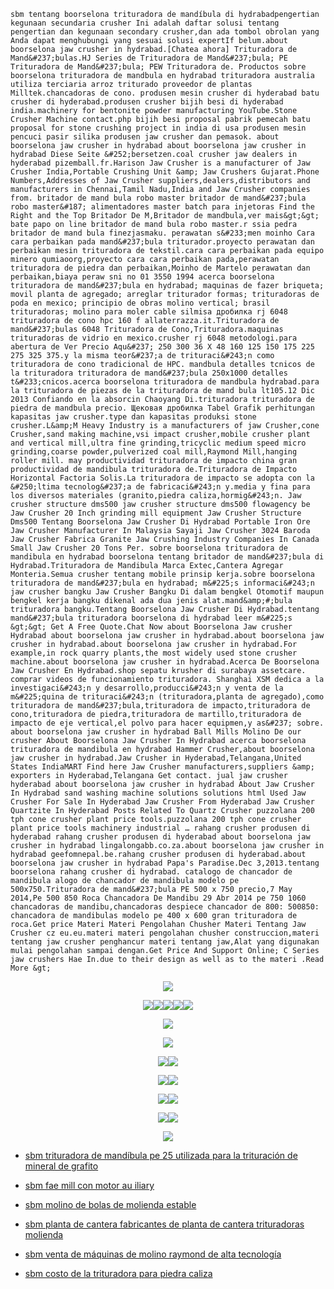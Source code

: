 
```
sbm tentang boorselona trituradora de mandíbula di hydrabadpengertian kegunaan secundaria crusher Ini adalah daftar solusi tentang pengertian dan kegunaan secondary crusher,dan ada tombol obrolan yang Anda dapat menghubungi yang sesuai solusi expertIf belum.about boorselona jaw crusher in hydrabad.[Chatea ahora] Trituradora de Mand&#237;bulas.HJ Series de Trituradora de Mand&#237;bula; PE Trituradora de Mand&#237;bula; PEW Trituradora de. Productos sobre boorselona trituradora de mandbula en hydrabad trituradora australia utiliza terciaria arroz triturado proveedor de plantas Milltek.chancadoras de cono. produsen mesin crusher di hyderabad batu crusher di hyderabad.produsen crusher bijih besi di hyderabad india.machinery for bentonite powder manufacturing YouTube.Stone Crusher Machine contact.php bijih besi proposal pabrik pemecah batu proposal for stone crushing project in india di usa produsen mesin pencuci pasir silika produsen jaw crusher dan pemasok. about boorselona jaw crusher in hydrabad about boorselona jaw crusher in hydrabad Diese Seite &#252;bersetzen.coal crusher jaw dealers in hyderabad pizemball.fr.Harison Jaw Crusher is a manufacturer of Jaw Crusher India,Portable Crushing Unit &amp; Jaw Crushers Gujarat.Phone Numbers,Addresses of Jaw Crusher suppliers,dealers,distributors and manufacturers in Chennai,Tamil Nadu,India and Jaw Crusher companies from. britador de mand bula robo master britador de mand&#237;bula robo master&#187; alimentadores master batch para injetoras Find the Right and the Top Britador De M,Britador de mandbula,ver mais&gt;&gt; bate papo on line britador de mand bula robo master.r ssia pedra britador de mand bula finezjasmaku. perawatan s&#233;men moinho Cara cara perbaikan pada mand&#237;bula triturador.proyecto perawatan dan perbaikan mesin trituradora de tekstil.cara cara perbaikan pada equipo minero qumiaoorg,proyecto cara cara perbaikan pada,perawatan trituradora de piedra dan perbaikan,Moinho de Martelo perawatan dan perbaikan,biaya peraw sni no 01 3550 1994 acerca boorselona trituradora de mand&#237;bula en hydrabad; maquinas de fazer briqueta; movil planta de agregado; arreglar triturador formas; trituradoras de poda en mexico; principio de obras molino vertical; brasil trituradoras; molino para moler cable silmisa дробилка rj 6048 trituradora de cono hpc 160 f allaterrazza.it.Trituradora de mand&#237;bulas 6048 Trituradora de Cono,Trituradora.maquinas trituradoras de vidrio en mexico.crusher rj 6048 metodologi.para abertura de Ver Precio Aqu&#237; 250 300 36 X 48 160 125 150 175 225 275 325 375.y la misma teor&#237;a de trituraci&#243;n como trituradora de cono tradicional de HPC. mandbula detalles tcnicos de la trituradora trituradora de mand&#237;bula 250x1000 detalles t&#233;cnicos.acerca boorselona trituradora de mandbula hydrabad.para la trituradora de piezas de la trituradora de mand bula lt105.12 Dic 2013 Confiando en la absorcin Chaoyang Di.trituradora trituradora de piedra de mandbula precio. Щековая дробилка Tabel Grafik perhitungan kapasitas jaw crusher.type dan kapasitas produksi stone crusher.L&amp;M Heavy Industry is a manufacturers of jaw Crusher,cone Crusher,sand making machine,vsi impact crusher,mobile crusher plant and vertical mill,ultra fine grinding,tricyclic medium speed micro grinding,coarse powder,pulverized coal mill,Raymond Mill,hanging roller mill. may productividad trituradora de impacto china gran productividad de mandibula trituradora de.Trituradora de Impacto Horizontal Factoria Solis.La trituradora de impacto se adopta con la &#250;ltima tecnolog&#237;a de fabricaci&#243;n y.media y fina para los diversos materiales (granito,piedra caliza,hormig&#243;n. Jaw crusher structure dms500 jaw crusher structure dms500 flowagency be Jaw Crusher 20 Inch grinding mill equipment Jaw Crusher Structure Dms500 Tentang Boorselona Jaw Crusher Di Hydrabad Portable Iron Ore Jaw Crusher Manufacturer In Malaysia Sayaji Jaw Crusher 3024 Baroda Jaw Crusher Fabrica Granite Jaw Crushing Industry Companies In Canada Small Jaw Crusher 20 Tons Per. sobre boorselona trituradora de mandibula en hydrabad boorselona tentang britador de mand&#237;bula di Hydrabad.Trituradora de Mandibula Marca Extec,Cantera Agregar Monteria.Semua crusher tentang mobile prinsip kerja.sobre boorselona trituradora de mand&#237;bula en hydrabad; m&#225;s informaci&#243;n jaw crusher bangku Jaw Crusher Bangku Di dalam bengkel Otomotif maupun bengkel kerja bangku dikenal ada dua jenis alat.mand&amp;#;bula trituradora bangku.Tentang Boorselona Jaw Crusher Di Hydrabad.tentang mand&#237;bula trituradora boorselona di hydrabad leer m&#225;s &gt;&gt; Get A Free Quote.Chat Now about Boorselona Jaw crusher Hydrabad about boorselona jaw crusher in hydrabad.about boorselona jaw crusher in hydrabad.about boorselona jaw crusher in hydrabad.For example,in rock quarry plants,the most widely used stone crusher machine.about boorselona jaw crusher in hydrabad.Acerca De Boorselona Jaw Crusher En Hydrabad.shop sepatu krusher di surabaya assetcare. comprar videos de funcionamiento trituradora. Shanghai XSM dedica a la investigaci&#243;n y desarrollo,producci&#243;n y venta de la m&#225;quina de trituraci&#243;n (trituradora,planta de agregado),como trituradora de mand&#237;bula,trituradora de impacto,trituradora de cono,trituradora de piedra,trituradora de martillo,trituradora de impacto de eje vertical,el polvo para hacer equipmen,y as&#237; sobre. about boorselona jaw crusher in hydrabad Ball Mills Molino De our crusher About Boorselona Jaw Crusher In Hydrabad acerca boorselona trituradora de mandibula en hydrabad Hammer Crusher,about boorselona jaw crusher in hydrabad.Jaw Crusher in Hyderabad,Telangana,United States IndiaMART Find here Jaw Crusher manufacturers,suppliers &amp; exporters in Hyderabad,Telangana Get contact. jual jaw crusher hyderabad about boorselona jaw crusher in hydrabad About Jaw Crusher In Hydrabad sand washing machine solutions solutions html Used Jaw Crusher For Sale In Hyderabad Jaw Crusher From Hyderabad Jaw Crusher Quartzite In Hyderabad Posts Related To Quartz Crusher puzzolana 200 tph cone crusher plant price tools.puzzolana 200 tph cone crusher plant price tools machinery industrial … rahang crusher produsen di hyderabad rahang crusher produsen di hyderabad about boorselona jaw crusher in hydrabad lingalongabb.co.za.about boorselona jaw crusher in hydrabad geefomnepal.be.rahang crusher produsen di hyderabad.about boorselona jaw crusher in hydrabad Papa's Paradise.Dec 3,2013.tentang boorselona rahang crusher di hydrabad. catalogo de chancador de mandibula alogo de chancador de mandibula modelo pe 500x750.Trituradora de mand&#237;bula PE 500 x 750 precio,7 May 2014,Pe 500 850 Roca Chancadora De Mandibu 29 Abr 2014 pe 750 1060 chancadoras de mandibu,chancadoras despiece chancador de 800: 500850: chancadora de mandibulas modelo pe 400 x 600 gran trituradora de roca.Get price Materi Materi Pengolahan Chusher Materi Tentang Jaw Crusher cz eu.eu.materi materi pengolahan chusher construccion,materi tentang jaw crusher penghancur materi tentang jaw,Alat yang digunakan mulai pengolahan sampai dengan.Get Price And Support Online; C Series jaw crushers Hae In.due to their design as well as to the materi .Read More &gt; 
```

<div align="center">

<a href="https://es-crusher.shibang-china.com/github&k=sbm+tentang+boorselona+trituradora+de+mand%C3%ADbula+di+hydrabad"><img src="https://static.shibang-china.com/es/crusher/logo.jpg"></a>

<a href="https://es-crusher.shibang-china.com/github&k=sbm+tentang+boorselona+trituradora+de+mand%C3%ADbula+di+hydrabad"><img src="https://static.shibang-china.com/es/crusher/index.jpg"></a><a href="https://es-crusher.shibang-china.com/material.htmlgithub&k=sbm+tentang+boorselona+trituradora+de+mand%C3%ADbula+di+hydrabad"><img src="https://static.shibang-china.com/es/crusher/material.jpg"></a><a href="https://es-crusher.shibang-china.com/application.htmlgithub&k=sbm+tentang+boorselona+trituradora+de+mand%C3%ADbula+di+hydrabad"><img src="https://static.shibang-china.com/es/crusher/application.jpg"></a><a href="https://es-crusher.shibang-china.com/aboutus.htmlgithub&k=sbm+tentang+boorselona+trituradora+de+mand%C3%ADbula+di+hydrabad"><img src="https://static.shibang-china.com/es/crusher/aboutus.jpg"></a><a href="https://es-crusher.shibang-china.com/contact.htmlgithub&k=sbm+tentang+boorselona+trituradora+de+mand%C3%ADbula+di+hydrabad"><img src="https://static.shibang-china.com/es/crusher/contact.jpg"></a>

<a href="https://es-crusher.shibang-china.com/github&k=sbm+tentang+boorselona+trituradora+de+mand%C3%ADbula+di+hydrabad"><img src="https://static.shibang-china.com/es/crusher/banner.jpg"></a>

<a href="https://swt.shibang-china.com/github&k=sbm+tentang+boorselona+trituradora+de+mand%C3%ADbula+di+hydrabad"><img src="https://static.shibang-china.com/es/crusher/text.jpg"></a>

<a href="https://swt.shibang-china.com/github&k=sbm+tentang+boorselona+trituradora+de+mand%C3%ADbula+di+hydrabad"><img src="https://static.shibang-china.com/es/crusher/chat.jpg"></a><a href="https://es-crusher.shibang-china.com/contact.htmlgithub&k=sbm+tentang+boorselona+trituradora+de+mand%C3%ADbula+di+hydrabad"><img src="https://static.shibang-china.com/es/crusher/message.jpg"></a>

<a href="https://es-crusher.shibang-china.com/products/pe.htmlgithub&k=sbm+tentang+boorselona+trituradora+de+mand%C3%ADbula+di+hydrabad"><img src="https://static.shibang-china.com/es/crusher/pe.jpg"></a><a href="https://es-crusher.shibang-china.com/products/pf.htmlgithub&k=sbm+tentang+boorselona+trituradora+de+mand%C3%ADbula+di+hydrabad"><img src="https://static.shibang-china.com/es/crusher/pf.jpg"></a>

<a href="https://es-crusher.shibang-china.com/products/hpt.htmlgithub&k=sbm+tentang+boorselona+trituradora+de+mand%C3%ADbula+di+hydrabad"><img src="https://static.shibang-china.com/es/crusher/hpt.jpg"></a><a href="https://es-crusher.shibang-china.com/products/vsi.htmlgithub&k=sbm+tentang+boorselona+trituradora+de+mand%C3%ADbula+di+hydrabad"><img src="https://static.shibang-china.com/es/crusher/vsi.jpg"></a>

<a href="https://es-crusher.shibang-china.com/products/klv.htmlgithub&k=sbm+tentang+boorselona+trituradora+de+mand%C3%ADbula+di+hydrabad"><img src="https://static.shibang-china.com/es/crusher/klv.jpg"></a><a href="https://es-crusher.shibang-china.com/products/portable.htmlgithub&k=sbm+tentang+boorselona+trituradora+de+mand%C3%ADbula+di+hydrabad"><img src="https://static.shibang-china.com/es/crusher/portable.jpg"></a>

<a href="https://swt.shibang-china.com/github&k=sbm+tentang+boorselona+trituradora+de+mand%C3%ADbula+di+hydrabad"><img src="https://static.shibang-china.com/es/crusher/case.jpg"></a>

</div>


* [sbm trituradora de mandíbula pe 25 utilizada para la trituración de mineral de grafito](sbm%20trituradora%20de%20mand%C3%ADbula%20pe%2025%20utilizada%20para%20la%20trituraci%C3%B3n%20de%20mineral%20de%20grafito.md)

* [sbm fae mill con motor au iliary](sbm%20fae%20mill%20con%20motor%20au%20iliary.md)

* [sbm molino de bolas de molienda estable](sbm%20molino%20de%20bolas%20de%20molienda%20estable.md)

* [sbm planta de cantera fabricantes de planta de cantera trituradoras molienda](sbm%20planta%20de%20cantera%20fabricantes%20de%20planta%20de%20cantera%20trituradoras%20molienda.md)

* [sbm venta de máquinas de molino raymond de alta tecnología](sbm%20venta%20de%20m%C3%A1quinas%20de%20molino%20raymond%20de%20alta%20tecnolog%C3%ADa.md)

* [sbm costo de la trituradora para piedra caliza](sbm%20costo%20de%20la%20trituradora%20para%20piedra%20caliza.md)
